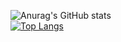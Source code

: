 ![Anurag's GitHub stats](https://github-readme-stats.vercel.app/api?username=watasho358&show_icons=true&theme=chartreuse-dark)  
[![Top Langs](https://github-readme-stats.vercel.app/api/top-langs/?username=watasho358&layout=compact&theme=chartreuse-dark)](https://github.com/watasho358/github-readme-stats)
